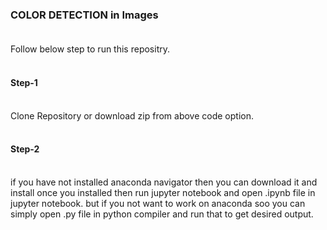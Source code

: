 ### COLOR DETECTION in Images<br><br>
Follow below step to run this repositry.<br><br>

#### Step-1<br><br>
Clone Repository or download zip from above code option.<br><br>
#### Step-2<br><br>
if you have not installed anaconda navigator then you can download it and install once you installed then run jupyter notebook and open .ipynb file in jupyter notebook. but if you not want to work on anaconda soo you can simply open .py file in python compiler and run that to get desired output.<Br>


